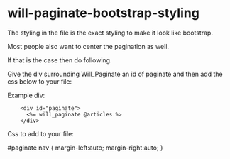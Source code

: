 # will-paginate-bootstrap-styling

The styling in the file is the exact styling to make it look like bootstrap.

Most people also want to center the pagination as well. 

If that is the case then do following. 

Give the div surrounding Will_Paginate an id of paginate and then add the css below to your file:

Example div:

        <div id="paginate">
          <%= will_paginate @articles %>
        </div>
        
Css to add to your file:      

#paginate nav {
  margin-left:auto;
  margin-right:auto;
}
